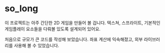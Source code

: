 # so_long
이 프로젝트는 아주 간단한 2D 게임을 만들어 볼 겁니다. 텍스쳐, 스프라이트, 기본적인 게임플레이 요소들을 다뤄볼 있도록 설계되어 있어요.

처음으로 규모가 큰 코드를 작성해 보았습니다. 좌표 계산에 익숙해졌고, 외부 라이브러리를 사용해 볼 수 있었습니다.

